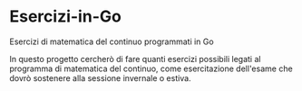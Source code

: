# Esercizi-in-Go
Esercizi di matematica del continuo programmati in Go

In questo progetto cercherò di fare quanti esercizi possibili legati al programma di matematica del continuo, come esercitazione dell'esame che dovrò sostenere alla sessione invernale o estiva.
